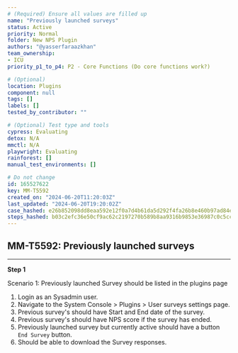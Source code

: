 ```yaml
---
# (Required) Ensure all values are filled up
name: "Previously launched surveys"
status: Active
priority: Normal
folder: New NPS Plugin
authors: "@yasserfaraazkhan"
team_ownership: 
- ICU
priority_p1_to_p4: P2 - Core Functions (Do core functions work?)

# (Optional)
location: Plugins
component: null
tags: []
labels: []
tested_by_contributor: ""

# (Optional) Test type and tools
cypress: Evaluating
detox: N/A
mmctl: N/A
playwright: Evaluating
rainforest: []
manual_test_environments: []

# Do not change
id: 165527622
key: MM-T5592
created_on: "2024-06-20T11:20:03Z"
last_updated: "2024-06-20T19:20:02Z"
case_hashed: e26b852098dd8eaa592e12f0a7d4b61da5d292f4fa26b8e460b97ad84e71e65404215146fc432f784201837288d32dd5
steps_hashed: b03c2efc36e50cf9ac62c2197270b589b8aa9316b9853e36987c0c5cc2f4bb646e4d396631a49e080ab6ee90baeb6f9d
---
```


<!-- (Auto-generated) Based on frontmatter's "key" and "name" -->

## MM-T5592: Previously launched surveys

---

**Step 1**

Scenario 1: Previously launched Survey should be listed in the plugins page

1. Login as an Sysadmin user.
2. Navigate to the System Console > Plugins > User surveys settings page.
3. Previous survey's should have Start and End date of the survey.
4. Previous survey's should have NPS score if the survey has ended.
5. Previously launched survey but currently active should have a button `End Survey` button.
6. Should be able to download the Survey responses.
